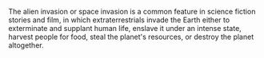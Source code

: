 The alien invasion or space invasion is a common feature in science fiction stories and film, in which extraterrestrials invade the Earth either to exterminate and supplant human life, enslave it under an intense state, harvest people for food, steal the planet's resources, or destroy the planet altogether. 
 

